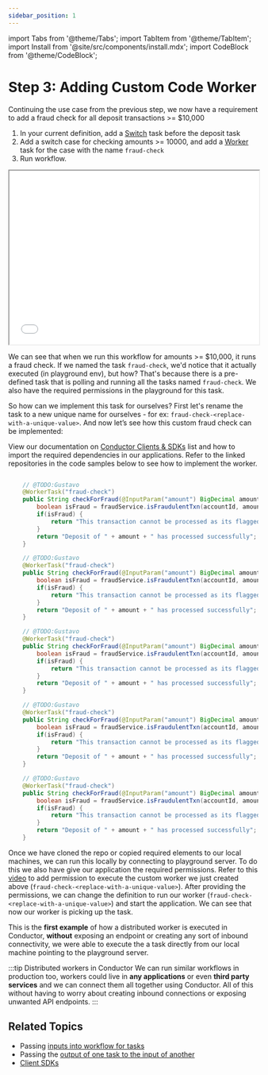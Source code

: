 ```yaml
---
sidebar_position: 1
---
```

import Tabs from '@theme/Tabs';
import TabItem from '@theme/TabItem';
import Install from '@site/src/components/install.mdx';
import CodeBlock from '@theme/CodeBlock';

# Step 3: Adding Custom Code Worker

Continuing the use case from the previous step, we now have a requirement to add a fraud check for all deposit transactions >= $10,000

<Tabs>
<TabItem value="UI" label="UI">

<div className="row">
<div className="col col--4">


1. In your current definition, add a [Switch](/content/reference-docs/operators/switch) task before the deposit task
2. Add a switch case for checking amounts >= 10000, and add a [Worker](/content/reference-docs/operators/worker-task) task for the case with the name `fraud-check`
3. Run workflow.

</div>
<div className="col">
<div className="embed-loom-video">
<iframe
  width="100%"
  height="350px"
  allow="fullscreen;"
  src={"https://player.vimeo.com/video/815581464?h=ce49f5768a"}
></iframe></div>
</div>
</div>
</TabItem>
</Tabs>

We can see that when we run this workflow for amounts >= $10,000, it runs a fraud check. If we named the task `fraud-check`, we'd notice that it actually executed (in playground env), but how? 
That's because there is a pre-defined task that is polling and running all the tasks named `fraud-check`. We also have the required permissions in the playground for this task.

So how can we implement this task for ourselves? First let's rename the task to a new unique name for ourselves - for ex: `fraud-check-<replace-with-a-unique-value>`. And now let’s see how this custom fraud check can be implemented:

View our documentation on [Conductor Clients & SDKs](/content/category/sdks) list and how to import the required dependencies in our applications. Refer to the linked repositories in the code samples below to see how to implement the worker.

<Tabs>
<TabItem value="Java" label="Java">

```java dynamic https://github.com/conductor-sdk/orkes-java-springboot2-example/blob/main/src/main/java/io/orkes/example/banking/workers/ConductorWorkers.java section=1 ../workers/ConductorWorkers.java
```

</TabItem>
<TabItem value="Python" label="Python">

```java
    // @TODO:Gustavo
    @WorkerTask("fraud-check")
    public String checkForFraud(@InputParam("amount") BigDecimal amount, @InputParam("accountId") String accountId) {
        boolean isFraud = fraudService.isFraudulentTxn(accountId, amount);
        if(isFraud) {
            return "This transaction cannot be processed as its flagged for review.";
        }
        return "Deposit of " + amount + " has processed successfully";
    }

```

</TabItem>
<TabItem value="Golang" label="Golang">

```java
    // @TODO:Gustavo
    @WorkerTask("fraud-check")
    public String checkForFraud(@InputParam("amount") BigDecimal amount, @InputParam("accountId") String accountId) {
        boolean isFraud = fraudService.isFraudulentTxn(accountId, amount);
        if(isFraud) {
            return "This transaction cannot be processed as its flagged for review.";
        }
        return "Deposit of " + amount + " has processed successfully";
    }

```

</TabItem>
<TabItem value="Clojure" label="Clojure">

```java
    // @TODO:Gustavo
    @WorkerTask("fraud-check")
    public String checkForFraud(@InputParam("amount") BigDecimal amount, @InputParam("accountId") String accountId) {
        boolean isFraud = fraudService.isFraudulentTxn(accountId, amount);
        if(isFraud) {
            return "This transaction cannot be processed as its flagged for review.";
        }
        return "Deposit of " + amount + " has processed successfully";
    }

```

</TabItem>
<TabItem value="CSharp" label="CSharp">

```java
    // @TODO:Gustavo
    @WorkerTask("fraud-check")
    public String checkForFraud(@InputParam("amount") BigDecimal amount, @InputParam("accountId") String accountId) {
        boolean isFraud = fraudService.isFraudulentTxn(accountId, amount);
        if(isFraud) {
            return "This transaction cannot be processed as its flagged for review.";
        }
        return "Deposit of " + amount + " has processed successfully";
    }

```

</TabItem>
<TabItem value="Javascript" label="Javascript">

```java
    // @TODO:Gustavo
    @WorkerTask("fraud-check")
    public String checkForFraud(@InputParam("amount") BigDecimal amount, @InputParam("accountId") String accountId) {
        boolean isFraud = fraudService.isFraudulentTxn(accountId, amount);
        if(isFraud) {
            return "This transaction cannot be processed as its flagged for review.";
        }
        return "Deposit of " + amount + " has processed successfully";
    }

```

</TabItem>
</Tabs>


Once we have cloned the repo or copied required elements to our local machines, we can run this locally by connecting to playground server. 
To do this we also have give our application the required permissions. 
Refer to this [video](/content/how-to-videos/access-key-and-secret) to add permission to execute the custom worker we just created above (`fraud-check-<replace-with-a-unique-value>`).
After providing the permissions, we can change the definition to run our worker (`fraud-check-<replace-with-a-unique-value>`) and start the application.
We can see that now our worker is picking up the task. 

This is the __first example__ of how a distributed worker is executed in Conductor, __without__ exposing an endpoint 
or creating any sort of inbound connectivity, we were able to execute the a task directly from our local machine pointing to the playground server.

:::tip Distributed workers in Conductor
We can run similar workflows in production too, workers could live in __any applications__ or even __third party services__ and we can connect them all together using
Conductor. All of this without having to worry about creating inbound connections or exposing unwanted API endpoints.
:::

## Related Topics

- Passing [inputs into workflow for tasks](/content/developer-guides/passing-data-in-conductor)
- Passing the [output of one task to the input of another](/content/developer-guides/passing-data-in-conductor)
- [Client SDKs](/content/category/sdks)